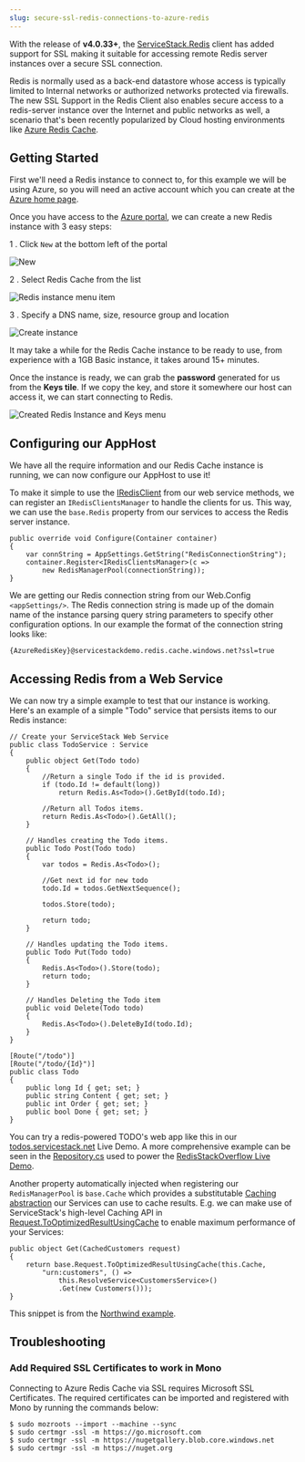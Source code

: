 ```yaml
---
slug: secure-ssl-redis-connections-to-azure-redis
---
```

With the release of **v4.0.33+**, the [ServiceStack.Redis](https://github.com/ServiceStack/ServiceStack.Redis) client has added support for SSL making it suitable for accessing remote Redis server instances over a secure SSL connection.

Redis is normally used as a back-end datastore whose access is typically limited to Internal networks or authorized networks protected via firewalls. The new SSL Support in the Redis Client also enables secure access to a redis-server instance over the Internet and public networks as well, a scenario that's been recently popularized by Cloud hosting environments like [Azure Redis Cache](http://azure.microsoft.com/en-us/services/cache/).

## Getting Started

First we'll need a Redis instance to connect to, for this example we will be using Azure, so you will need an active account which you can create at the [Azure home page](https://azure.microsoft.com/).

Once you have access to the [Azure portal](https://portal.azure.com/), we can create a new Redis instance with 3 easy steps:

1 . Click `New` at the bottom left of the portal

![New](https://github.com/ServiceStack/Assets/raw/master/img/wikis/redis/azure-new-button.png)

2 . Select Redis Cache from the list

![Redis instance menu item](https://github.com/ServiceStack/Assets/raw/master/img/wikis/redis/azure-create-redis.png)

3 . Specify a DNS name, size, resource group and location

![Create instance](https://github.com/ServiceStack/Assets/raw/master/img/wikis/redis/azure-create-redis-demo.png)

It may take a while for the Redis Cache instance to be ready to use, from experience with a 1GB Basic instance, it takes around 15+ minutes.

Once the instance is ready, we can grab the **password** generated for us from the **Keys tile**. If we copy the key, and store it somewhere our host can access it, we can start connecting to Redis.

![Created Redis Instance and Keys menu](https://github.com/ServiceStack/Assets/raw/master/img/wikis/redis/azure-redis-instance.png)

## Configuring our AppHost

We have all the require information and our Redis Cache instance is running, we can now configure our AppHost to use it! 

To make it simple to use the [IRedisClient](https://github.com/ServiceStack/ServiceStack/blob/master/src/ServiceStack.Interfaces/Redis/IRedisClient.cs) from our web service methods, we can register an `IRedisClientsManager` to handle the clients for us. This way, we can use the `base.Redis` property from our services to access the Redis server instance. 

```
public override void Configure(Container container)
{
    var connString = AppSettings.GetString("RedisConnectionString");
    container.Register<IRedisClientsManager>(c => 
        new RedisManagerPool(connectionString));
}
```

We are getting our Redis connection string from our Web.Config `<appSettings/>`. The Redis connection string is made up of the domain name of the instance parsing query string parameters to specify other configuration options. In our example the format of the connection string looks like:

    {AzureRedisKey}@servicestackdemo.redis.cache.windows.net?ssl=true 

## Accessing Redis from a Web Service

We can now try a simple example to test that our instance is working. Here's an example of a simple "Todo" service that persists items to our Redis instance:

```
// Create your ServiceStack Web Service
public class TodoService : Service
{
    public object Get(Todo todo)
    {
        //Return a single Todo if the id is provided.
        if (todo.Id != default(long))
            return Redis.As<Todo>().GetById(todo.Id);

        //Return all Todos items.
        return Redis.As<Todo>().GetAll();
    }

    // Handles creating the Todo items.
    public Todo Post(Todo todo)
    {
        var todos = Redis.As<Todo>();

        //Get next id for new todo
        todo.Id = todos.GetNextSequence();

        todos.Store(todo);

        return todo;
    }

    // Handles updating the Todo items.
    public Todo Put(Todo todo)
    {
        Redis.As<Todo>().Store(todo);
        return todo;
    }

    // Handles Deleting the Todo item
    public void Delete(Todo todo)
    {
        Redis.As<Todo>().DeleteById(todo.Id);
    }
}

[Route("/todo")]
[Route("/todo/{Id}")]
public class Todo
{
    public long Id { get; set; }
    public string Content { get; set; }
    public int Order { get; set; }
    public bool Done { get; set; }
}
```

You can try a redis-powered TODO's web app like this in our [todos.servicestack.net](http://todos.servicestack.net) Live Demo. A more comprehensive example can be seen in the [Repository.cs](https://github.com/ServiceStackApps/RedisStackOverflow/blob/master/src/RedisStackOverflow/RedisStackOverflow.ServiceInterface/IRepository.cs) used to power the [RedisStackOverflow Live Demo](http://redisstackoverflow.servicestack.net/).

Another property automatically injected when registering our `RedisManagerPool` is `base.Cache` which provides a substitutable [Caching abstraction](?id=Caching) our Services can use to cache results. E.g. we can make use of ServiceStack's high-level Caching API in [Request.ToOptimizedResultUsingCache](?id=Caching#cache-a-response-of-a-service) to enable maximum performance of your Services:

```
public object Get(CachedCustomers request)
{
    return base.Request.ToOptimizedResultUsingCache(this.Cache, 
        "urn:customers", () =>
            this.ResolveService<CustomersService>()
            .Get(new Customers()));
}
```

This snippet is from the [Northwind example](https://github.com/ServiceStackApps/Northwind).

## Troubleshooting

### Add Required SSL Certificates to work in Mono

Connecting to Azure Redis Cache via SSL requires Microsoft SSL Certificates. The required certificates can be imported and registered with Mono by running the commands below:

    $ sudo mozroots --import --machine --sync
    $ sudo certmgr -ssl -m https://go.microsoft.com
    $ sudo certmgr -ssl -m https://nugetgallery.blob.core.windows.net
    $ sudo certmgr -ssl -m https://nuget.org
